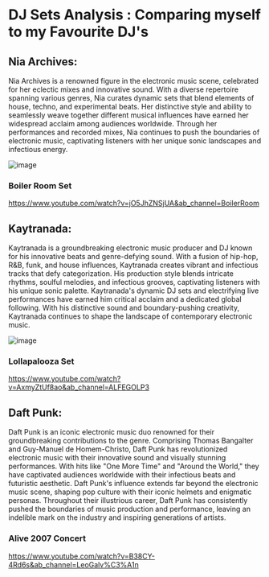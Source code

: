 # DJ Sets Analysis : Comparing myself to my Favourite DJ's
## Nia Archives: 
Nia Archives is a renowned figure in the electronic music scene, celebrated for her eclectic mixes and innovative sound. With a diverse repertoire spanning various genres, Nia  curates dynamic sets that blend elements of house, techno, and experimental beats. Her distinctive style and ability to seamlessly weave together different musical influences have earned her widespread acclaim among audiences worldwide. Through her performances and recorded mixes, Nia continues to push the boundaries of electronic music, captivating listeners with her unique sonic landscapes and infectious energy.

![image](https://github.com/amboym/DJset/assets/162647158/90e173ab-1c6a-44ea-b253-12746dc27f36)

### Boiler Room Set
https://www.youtube.com/watch?v=jO5JhZNSjUA&ab_channel=BoilerRoom

## Kaytranada: 
Kaytranada is a groundbreaking electronic music producer and DJ known for his innovative beats and genre-defying sound. With a fusion of hip-hop, R&B, funk, and house influences, Kaytranada creates vibrant and infectious tracks that defy categorization. His production style blends intricate rhythms, soulful melodies, and infectious grooves, captivating listeners with his unique sonic palette. Kaytranada's dynamic DJ sets and electrifying live performances have earned him critical acclaim and a dedicated global following. With his distinctive sound and boundary-pushing creativity, Kaytranada continues to shape the landscape of contemporary electronic music.

![image](https://github.com/amboym/DJset/assets/162647158/41c7169d-eff5-4a9f-a4a3-882fd7346287)

### Lollapalooza Set
https://www.youtube.com/watch?v=AxmyZtUf8ao&ab_channel=ALFEGOLP3


## Daft Punk:
Daft Punk is an iconic electronic music duo renowned for their groundbreaking contributions to the genre. Comprising Thomas Bangalter and Guy-Manuel de Homem-Christo, Daft Punk has revolutionized electronic music with their innovative sound and visually stunning performances. With hits like "One More Time" and "Around the World," they have captivated audiences worldwide with their infectious beats and futuristic aesthetic. Daft Punk's influence extends far beyond the electronic music scene, shaping pop culture with their iconic helmets and enigmatic personas. Throughout their illustrious career, Daft Punk has consistently pushed the boundaries of music production and performance, leaving an indelible mark on the industry and inspiring generations of artists.

### Alive 2007 Concert
https://www.youtube.com/watch?v=B38CY-4Rd6s&ab_channel=LeoGalv%C3%A1n
